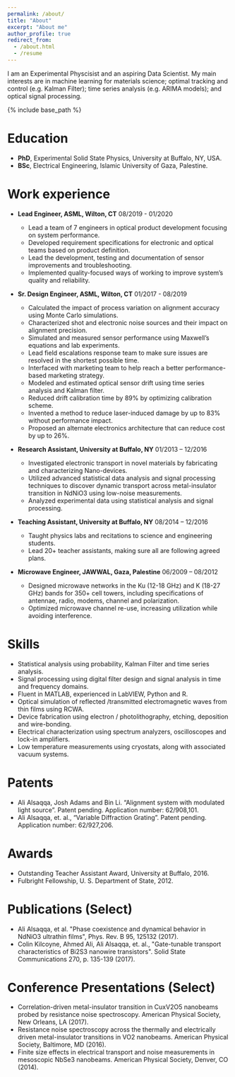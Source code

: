 ```yaml
---
permalink: /about/
title: "About"
excerpt: "About me"
author_profile: true
redirect_from: 
  - /about.html
  - /resume
---
```


I am an Experimental Physcisist and an aspiring Data Scientist. My main interests are in machine learning for materials science; optimal tracking and control (e.g. Kalman Filter); time series analysis (e.g. ARIMA models); and optical signal processing.

{% include base_path %}

Education
======
* **PhD**, Experimental Solid State Physics, University at Buffalo, NY, USA.
* **BSc**, Electrical Engineering, Islamic University of Gaza, Palestine.

Work experience
======
* **Lead Engineer, ASML, Wilton, CT** 	08/2019 - 01/2020
  * Lead a team of 7 engineers in optical product development focusing on system performance.
  * Developed requirement specifications for electronic and optical teams based on product definition.
  * Lead the development, testing and documentation of sensor improvements and troubleshooting.
  * Implemented quality-focused ways of working to improve system’s quality and reliability.

* **Sr. Design Engineer, ASML, Wilton, CT** 	01/2017 - 08/2019
  * Calculated the impact of process variation on alignment accuracy using Monte Carlo simulations.
  * Characterized shot and electronic noise sources and their impact on alignment precision.
  * Simulated and measured sensor performance using Maxwell’s equations and lab experiments.
  * Lead field escalations response team to make sure issues are resolved in the shortest possible time.
  * Interfaced with marketing team to help reach a better performance-based marketing strategy.
  * Modeled and estimated optical sensor drift using time series analysis and Kalman filter.
  * Reduced drift calibration time by 89% by optimizing calibration scheme.
  * Invented a method to reduce laser-induced damage by up to 83% without performance impact.
  * Proposed an alternate electronics architecture that can reduce cost by up to 26%.
 
* **Research Assistant, University at Buffalo, NY** 	01/2013 – 12/2016
  * Investigated electronic transport in novel materials by fabricating and characterizing Nano-devices.
  * Utilized advanced statistical data analysis and signal processing techniques to discover dynamic transport across metal-insulator transition in NdNiO3 using low-noise measurements.
  * Analyzed experimental data using statistical analysis and signal processing.

* **Teaching Assistant, University at Buffalo, NY**  	08/2014 – 12/2016
  * Taught physics labs and recitations to science and engineering students.
  * Lead 20+ teacher assistants, making sure all are following agreed plans.

* **Microwave Engineer, JAWWAL, Gaza, Palestine** 	06/2009 – 08/2012
  * Designed microwave networks in the Ku (12-18 GHz) and K (18-27 GHz) bands for 350+ cell towers, including specifications of antennae, radio, modems, channel and polarization.
  * Optimized microwave channel re-use, increasing utilization while avoiding interference.
  
Skills
======
* Statistical analysis using probability, Kalman Filter and time series analysis.
* Signal processing using digital filter design and signal analysis in time and frequency domains.
* Fluent in MATLAB, experienced in LabVIEW, Python and R.
* Optical simulation of reflected /transmitted electromagnetic waves from thin films using RCWA.
* Device fabrication using electron / photolithography, etching, deposition and wire-bonding.
* Electrical characterization using spectrum analyzers, oscilloscopes and lock-in amplifiers.
* Low temperature measurements using cryostats, along with associated vacuum systems.

Patents
======
* Ali Alsaqqa, Josh Adams and Bin Li. “Alignment system with modulated light source”. Patent pending. Application number: 62/908,101.
* Ali Alsaqqa, et. al., “Variable Diffraction Grating”. Patent pending. Application number: 62/927,206.

Awards
======
* Outstanding Teacher Assistant Award, University at Buffalo, 2016.
* Fulbright Fellowship, U. S. Department of State, 2012.

Publications (Select)
======
* Ali Alsaqqa, et al. "Phase coexistence and dynamical behavior in NdNiO3 ultrathin films", Phys. Rev. B 95, 125132 (2017).
* Colin Kilcoyne, Ahmed Ali, Ali Alsaqqa, et. al., "Gate-tunable transport characteristics of Bi2S3 nanowire transistors". Solid State Communications 270, p. 135-139 (2017).

Conference Presentations (Select)
======
* Correlation-driven metal-insulator transition in CuxV2O5 nanobeams probed by resistance noise spectroscopy. American Physical Society, New Orleans, LA (2017).
* Resistance noise spectroscopy across the thermally and electrically driven metal-insulator transitions in VO2 nanobeams. American Physical Society, Baltimore, MD (2016).
* Finite size effects in electrical transport and noise measurements in mesoscopic NbSe3 nanobeams. American Physical Society, Denver, CO (2014).
